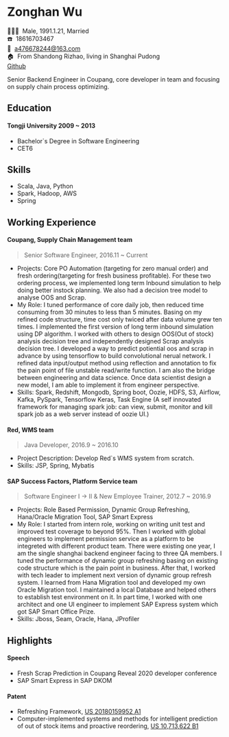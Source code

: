 <!-- The (first) h1 will be used as the <title> of the HTML page -->
# Zonghan Wu

<!-- The unordered list immediately after the h1 will be formatted on a single
line. It is intended to be used for contact details -->

:family_man_woman_girl:&nbsp;&nbsp;Male, 1991.1.21, Married  
:phone:&nbsp;&nbsp;18616703467  
:email:&nbsp;&nbsp;<a476678244@163.com>  
:house:&nbsp;&nbsp;From Shandong Rizhao, living in Shanghai Pudong  
[Github](https://github.com/476678244)  

Senior Backend Engineer in Coupang, core developer in team and focusing on supply chain process optimizing.

## Education
         
#### <span>Tongji University</span> <span>2009 ~ 2013</span>
- Bachelor`s Degree in Software Engineering
- CET6

## Skills

- Scala, Java, Python
- Spark, Hadoop, AWS
- Spring

## Working Experience

#### Coupang, Supply Chain Management team
> Senior Software Engineer, 2016.11 ~ Current
- Projects: Core PO Automation (targeting for zero manual order) and fresh ordering(targeting for fresh business profitable). For these two ordering process, we implemented long term Inbound simulation to help doing better instock planning. We also had a decision tree model to analyse OOS and Scrap.
- My Role: I tuned performance of core daily job, then reduced time consuming from 30 minutes to less than 5 minutes.  Basing on my refined code structure, time cost only twiced after data volume grew ten times.  I implemented the first version of long term inbound simulation using DP algorithm.  I worked with others to design OOS(Out of stock) analysis decision tree and independently designed Scrap analysis decision tree.  I developed a way to predict potiential oos and scrap in advance by using tensorflow to build convolutional nerual network.  I refined data input/output method using reflection and annotation to fix the pain point of file unstable read/write function. I am also the bridge between engineering and data science. Once data scientist design a new model, I am able to implement it from engineer perspective.
- Skills: Spark, Redshift, Mongodb, Spring boot, Oozie, HDFS, S3, Airflow, Kafka, PySpark, Tensorflow Keras, Task Engine (A self innovated framework for managing spark job: can view, submit, monitor and kill spark job as a web server instead of oozie UI.)

#### Red, WMS team 
> Java Developer, 2016.9 ~ 2016.10
- Project Description: Develop Red`s WMS system from scratch.
- Skills: JSP, Spring, Mybatis


#### SAP Success Factors, Platform Service team 
> Software Engineer I -> II & New Employee Trainer, 2012.7 ~ 2016.9
- Projects: Role Based Permission, Dynamic Group Refreshing, Hana/Oracle Migration Tool, SAP Smart Express
- My Role: I started from intern role, working on writing unit test and improved test coverage to beyond 95%. Then I worked with global engineers to implement permission service as a platform to be integreted with different product team. There were existing one year, I am the single shanghai backend engineer facing to three QA members. I tuned the performance of dynamic group refreshing basing on existing code structure which is the pain point in business. After that, I worked with tech leader to implement next version of dynamic group refresh system. I learned from Hana Migration tool and developed my own Oracle Migration tool. I maintained a local Database and helped others to establish test environment on it. In part time, I worked with one architect and one UI engineer to implement SAP Express system which got SAP Smart Office Prize. 
- Skills: Jboss, Seam, Oracle, Hana, JProfiler

## Highlights
#### Speech
- Fresh Scrap Prediction in Coupang Reveal 2020 developer conference
- SAP Smart Express in SAP DKOM

#### Patent
- Refreshing Framework, [US 20180159952 A1](https://patft.uspto.gov/netacgi/nph-Parser?Sect1=PTO2&Sect2=HITOFF&p=1&u=%2Fnetahtml%2FPTO%2Fsearch-bool.html&r=2&f=G&l=50&co1=AND&d=PTXT&s1=%22Wu%3B+Zonghan%22&OS=%22Wu;+Zonghan%22&RS=%22Wu;+Zonghan%22)
- Computer-implemented systems and methods for intelligent prediction of out of stock items and proactive reordering, [US 10,713,622 B1](https://patft.uspto.gov/netacgi/nph-Parser?Sect1=PTO2&Sect2=HITOFF&p=1&u=%2Fnetahtml%2FPTO%2Fsearch-bool.html&r=1&f=G&l=50&co1=AND&d=PTXT&s1=%22Wu%3B+Zonghan%22&OS=%22Wu;+Zonghan%22&RS=%22Wu;+Zonghan%22)

